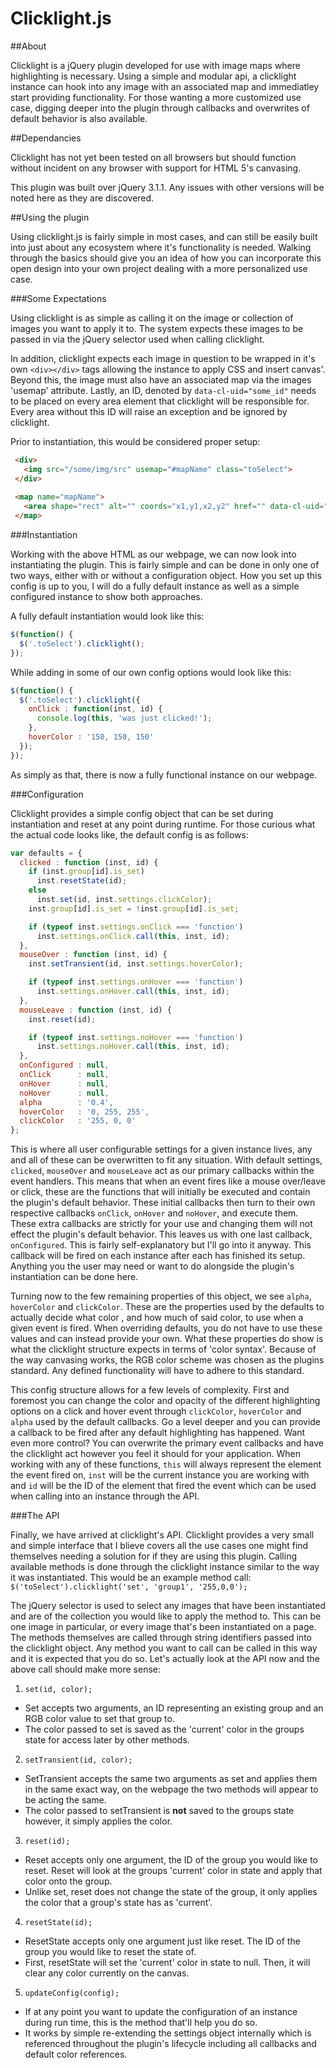 # Clicklight.js
##About

Clicklight is a jQuery plugin developed for use with image maps where
highlighting is necessary. Using a simple and modular api, a
clicklight instance can hook into any image with an associated map and
immediatley start providing functionality. For those wanting a more
customized use case, digging deeper into the plugin through callbacks
and overwrites of default behavior is also available.

##Dependancies

Clicklight has not yet been tested on all browsers but should function
without incident on any browser with support for HTML 5's canvasing.

This plugin was built over jQuery 3.1.1. Any issues with other
versions will be noted here as they are discovered.

##Using the plugin

Using clicklight.js is fairly simple in most cases, and can still be
easily built into just about any ecosystem where it's functionality is
needed. Walking through the basics should give you an idea of how you
can incorporate this open design into your own project dealing with a
more personalized use case.

###Some Expectations

Using clicklight is as simple as calling it on the image or collection
of images you want to apply it to. The system expects these images to
be passed in via the jQuery selector used when calling clicklight.

In addition, clicklight expects each image in question to be wrapped
in it's own `<div></div>` tags allowing the instance to apply CSS and
insert canvas'. Beyond this, the image must also have an associated
map via the images 'usemap' attribute. Lastly, an ID, denoted by
`data-cl-uid="some_id"` needs to be placed on every area element that
clicklight will be responsible for. Every area without this ID will
raise an exception and be ignored by clicklight.

Prior to instantiation, this would be considered proper setup:

  ```html
   <div>
     <img src="/some/img/src" usemap="#mapName" class="toSelect">
   </div>
   
   <map name="mapName">
     <area shape="rect" alt="" coords="x1,y1,x2,y2" href="" data-cl-uid="id" title="Some Title">
   </map>
   ```
   
###Instantiation

Working with the above HTML as our webpage, we can now look into
instantiating the plugin. This is fairly simple and can be done in
only one of two ways, either with or without a configuration
object. How you set up this config is up to you, I will do a fully
default instance as well as a simple configured instance to show both
approaches.

A fully default instantiation would look like this:

  ```javascript
  $(function() {
    $('.toSelect').clicklight();
  });
  ```

While adding in some of our own config options would look like this:

  ```javascript
  $(function() {
    $('.toSelect').clicklight({
	  onClick : function(inst, id) {
	    console.log(this, 'was just clicked!');
	  },
	  hoverColor : '150, 150, 150'
	});
  });
  ```

As simply as that, there is now a fully functional instance on our webpage.

###Configuration

Clicklight provides a simple config object that can be set during
instantiation and reset at any point during runtime. For those curious
what the actual code looks like, the default config is as follows:

```javascript
var defaults = {
  clicked : function (inst, id) {
    if (inst.group[id].is_set)
      inst.resetState(id);
    else
      inst.set(id, inst.settings.clickColor);
    inst.group[id].is_set = !inst.group[id].is_set;

    if (typeof inst.settings.onClick === 'function')
      inst.settings.onClick.call(this, inst, id);
  },
  mouseOver : function (inst, id) {
    inst.setTransient(id, inst.settings.hoverColor);

    if (typeof inst.settings.onHover === 'function')
      inst.settings.onHover.call(this, inst, id);
  },
  mouseLeave : function (inst, id) {
    inst.reset(id);

    if (typeof inst.settings.noHover === 'function')
      inst.settings.noHover.call(this, inst, id);
  },
  onConfigured : null,
  onClick      : null,
  onHover      : null,
  noHover      : null,
  alpha        : '0.4',
  hoverColor   : '0, 255, 255',
  clickColor   : '255, 0, 0'
};
```  

This is where all user configurable settings for a given instance
lives, any and all of these can be overwritten to fit any
situation. With default settings, `clicked`, `mouseOver` and
`mouseLeave` act as our primary callbacks within the event handlers.
This means that when an event fires like a mouse over/leave or click,
these are the functions that will initially be executed and contain
the plugin's default behavior. These initial callbacks then turn to
their own respective callbacks `onClick`, `onHover` and `noHover`, and
execute them. These extra callbacks are strictly for your use and
changing them will not effect the plugin's default behavior. This
leaves us with one last callback, `onConfigured`. This is fairly
self-explanatory but I'll go into it anyway. This callback will be
fired on each instance after each has finished its setup. Anything you
the user may need or want to do alongside the plugin's instantiation
can be done here.

Turning now to the few remaining properties of this object, we see
`alpha`, `hoverColor` and `clickColor`. These are the properties used
by the defaults to actually decide what color , and how much of said
color, to use when a given event is fired. When overriding defaults,
you do not have to use these values and can instead provide your
own. What these properties do show is what the clicklight structure
expects in terms of 'color syntax'. Because of the way canvasing
works, the RGB color scheme was chosen as the plugins standard. Any
defined functionality will have to adhere to this standard.

This config structure allows for a few levels of complexity. First and
foremost you can change the color and opacity of the different
highlighting options on a click and hover event through `clickColor`,
`hoverColor` and `alpha` used by the default callbacks. Go a level
deeper and you can provide a callback to be fired after any default
highlighting has happened. Want even more control? You can overwrite
the primary event callbacks and have the clicklight act however you
feel it should for your application. When working with any of these
functions, `this` will always represent the element the event fired
on, `inst` will be the current instance you are working with and `id`
will be the ID of the element that fired the event which can be used
when calling into an instance through the API.

###The API

Finally, we have arrived at clicklight's API. Clicklight provides a
very small and simple interface that I blieve covers all the use cases
one might find themselves needing a solution for if they are using
this plugin. Calling available methods is done through the clicklight
instance similar to the way it was instantiated. This would be an
example method call: 
`$('toSelect').clicklight('set', 'group1', '255,0,0');`

The jQuery selector is used to select any images that have been
instantiated and are of the collection you would like to apply the
method to. This can be one image in particular, or every image that's
been instantiated on a page. The methods themselves are called through
string identifiers passed into the clicklight object. Any method you
want to call can be called in this way and it is expected that you do
so. Let's actually look at the API now and the above call should make
more sense:

1. `set(id, color);`
  * Set accepts two arguments, an ID representing an existing group
    and an RGB color value to set that group to.
  * The color passed to set is saved as the 'current' color in the
    groups state for access later by other methods.
2. `setTransient(id, color);`
  * SetTransient accepts the same two arguments as set and applies
    them in the same exact way, on the webpage the two methods will
    appear to be acting the same.
  * The color passed to setTransient is **not** saved to the groups
    state however, it simply applies the color.
3. `reset(id);`
  * Reset accepts only one argument, the ID of the group you would
    like to reset. Reset will look at the groups 'current' color in
    state and apply that color onto the group.
  * Unlike set, reset does not change the state of the group, it only
    applies the color that a group's state has as 'current'.
4. `resetState(id);`
  * ResetState accepts only one argument just like reset. The ID of
    the group you would like to reset the state of.
  * First, resetState will set the 'current' color in state to
    null. Then, it will clear any color currently on the canvas.
5. `updateConfig(config);`
  * If at any point you want to update the configuration of an
    instance during run time, this is the method that'll help you do
    so.
  * It works by simple re-extending the settings object internally
    which is referenced throughout the plugin's lifecycle including
    all callbacks and default color references.

